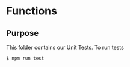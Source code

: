 # Functions

## Purpose
This folder contains our Unit Tests.
To run tests

```shell
$ npm run test
```
